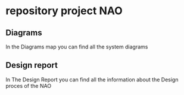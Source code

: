 # repository project NAO

## Diagrams
In the Diagrams map you can find all the system diagrams

## Design report
In The Design Report you can find all the information about the Design proces of the NAO
